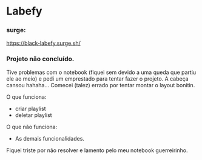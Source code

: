 # Labefy

### surge: 
https://black-labefy.surge.sh/

### Projeto não concluído.


Tive problemas com o notebook (fiquei sem devido a uma queda que partiu ele ao meio) e pedi um emprestado para tentar fazer o projeto. A cabeça cansou hahaha... Comecei (talez) errado por tentar montar o layout bonitin.

O que funciona: 
- criar playlist
- deletar playlist

O que não funciona:
- As demais funcionalidades.


Fiquei triste por não resolver e lamento pelo meu notebook guerreirinho.